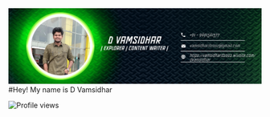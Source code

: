 <img src= "forgithub.png" alt= "Github banner" >
#Hey! My name is D Vamsidhar


![Profile views](https://gpvc.arturio.dev/D_Vamsidhar)
